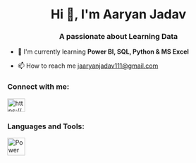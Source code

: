 <h1 align="center">Hi 👋, I'm Aaryan Jadav</h1>
<h3 align="center">A passionate about Learning Data</h3>

- 🌱 I'm currently learning **Power BI, SQL, Python & MS Excel**
  
- 📫 How to reach me jaaryanjadav111@gmail.com



<h3 align="left">Connect with me:</h3>
<p align="left">
<a href="https://www.linkedin.com/in/aaryan2301/" target="blank"><img align="center" src="https://raw.githubusercontent.com/rahuldkjain/github-profile-readme-generator/master/src/images/icons/Social/linked-in-alt.svg" alt="https://www.linkedin.com/in/yugal-govind-bb452b246/" height="30" width="40" /></a>
</p>

<h3 align="left">Languages and Tools:</h3>
<p align="left"> <img src="https://upload.wikimedia.org/wikipedia/commons/c/cf/New_Power_BI_Logo.svg" alt="Power BI" width="40" height="40" /></p>
